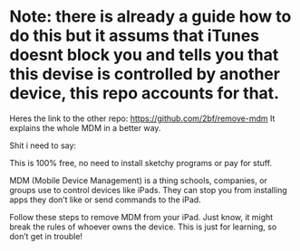 # Note: there is already a guide how to do this but it assums that iTunes doesnt block you and tells you that this devise is controlled by another device, this repo accounts for that.
Heres the link to the other repo: https://github.com/2bf/remove-mdm
It explains the whole MDM in a better way.

Shit i need to say: 

This is 100% free, no need to install sketchy programs or pay for stuff.

MDM (Mobile Device Management) is a thing schools, companies, or groups use to control devices like iPads. They can stop you from installing apps they don’t like or send commands to the iPad.

Follow these steps to remove MDM from your iPad. Just know, it might break the rules of whoever owns the device. This is just for learning, so don’t get in trouble!
